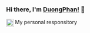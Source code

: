 ### Hi there, I'm [DuongPhan!](https://github.com/phanthaiduong22) 👋

<a href="https://discordapp.com/users/542331676433317889">
  <img align="left" alt="DuongPhan's Discord" width="21px" src="https://img.icons8.com/color/48/000000/discord-new-logo.png" />
</a>

My personal responsitory
